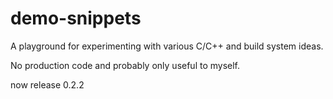 demo-snippets
=============

A playground for experimenting with various C/C++ and build system ideas. 

No production code and probably only useful to myself.

now release 0.2.2

